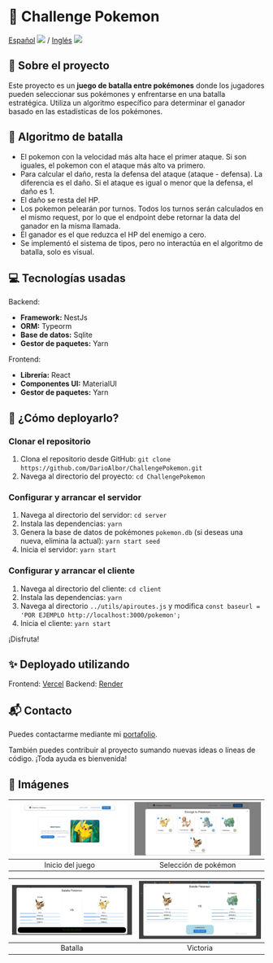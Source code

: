 # 🔴 Challenge Pokemon

[Español](README.md) <img src="https://flagicons.lipis.dev/flags/4x3/ar.svg" width="20"/> / [Inglés](README_EN.md) <img src="https://flagicons.lipis.dev/flags/4x3/us.svg" width="20"/>

## 📖 Sobre el proyecto

Este proyecto es un **juego de batalla entre pokémones** donde los jugadores pueden seleccionar sus pokémones y enfrentarse en una batalla estratégica. Utiliza un algoritmo específico para determinar el ganador basado en las estadísticas de los pokémones.

## 🧠 Algoritmo de batalla

- El pokemon con la velocidad más alta hace el primer ataque. Si son iguales, el pokemon con el ataque más alto va primero.
- Para calcular el daño, resta la defensa del ataque (ataque - defensa). La diferencia es el daño. Si el ataque es igual o menor que la defensa, el daño es 1.
- El daño se resta del HP.
- Los pokemon pelearán por turnos. Todos los turnos serán calculados en el mismo request, por lo que el endpoint debe retornar la data del ganador en la misma llamada.
- El ganador es el que reduzca el HP del enemigo a cero.
- Se implementó el sistema de tipos, pero no interactúa en el algoritmo de batalla, solo es visual.

## 💻 Tecnologías usadas

Backend:
- **Framework:** NestJs
- **ORM:** Typeorm
- **Base de datos:** Sqlite
- **Gestor de paquetes:** Yarn

Frontend:
- **Librería:** React
- **Componentes UI:** MaterialUI
- **Gestor de paquetes:** Yarn

## 🚀 ¿Cómo deployarlo?

### Clonar el repositorio

1. Clona el repositorio desde GitHub: `git clone https://github.com/DarioAlbor/ChallengePokemon.git`
2. Navega al directorio del proyecto: `cd ChallengePokemon`

### Configurar y arrancar el servidor

1. Navega al directorio del servidor: `cd server`
2. Instala las dependencias: `yarn`
3. Genera la base de datos de pokémones `pokemon.db` (si deseas una nueva, elimina la actual): `yarn start seed`
4. Inicia el servidor: `yarn start`

### Configurar y arrancar el cliente

1. Navega al directorio del cliente: `cd client`
2. Instala las dependencias: `yarn`
3. Navega al directorio `../utils/apiroutes.js` y modifica `const baseurl = 'POR EJEMPLO http://localhost:3000/pokemon';`
4. Inicia el cliente: `yarn start`

¡Disfruta!

## ✨ Deployado utilizando

Frontend: [Vercel](https://vercel.com)
Backend: [Render](https://render.com)

## 📬 Contacto

Puedes contactarme mediante mi [portafolio](https://darioalbor.dev.ar).

También puedes contribuir al proyecto sumando nuevas ideas o líneas de código. ¡Toda ayuda es bienvenida!

## 📸 Imágenes

| ![Inicio del juego](./imagesgit/index.png) | ![Selección de pokémon](./imagesgit/choosepokemon.png) |
|:------------------------------------------:|:----------------------------------------------------:|
| Inicio del juego                           | Selección de pokémon                                 |

| ![Batalla](./imagesgit/battle.png)        | ![Victoria](./imagesgit/victory.png)                 |
|:------------------------------------------:|:----------------------------------------------------:|
| Batalla                                    | Victoria                                            |
